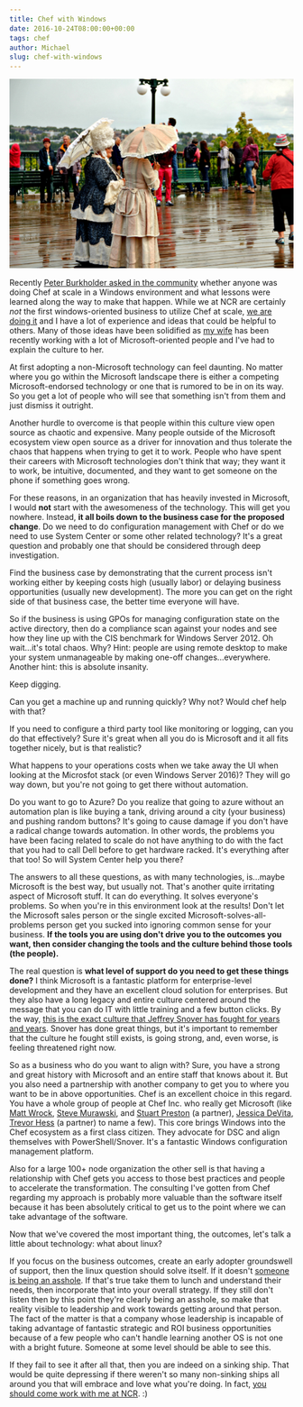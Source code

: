 ```yaml
---
title: Chef with Windows
date: 2016-10-24T08:00:00+00:00
tags: chef
author: Michael
slug: chef-with-windows
---
```

<div class="full-width">
  <img src="/images/feature-chef-with-windows.jpg" alt="Chef with Windows" />
</div>

Recently [Peter Burkholder asked in the community](https://discourse.chef.io/t/chef-in-a-windows-monoculture-success-examples/9733/7) whether anyone was doing Chef at scale in a Windows environment and what lessons were learned along the way to make that happen. While we at NCR are certainly *not* the first windows-oriented business to utilize Chef at scale, [we are doing it](https://www.youtube.com/watch?v=ZG3OZologLU&t=45s) and I have a lot of experience and ideas that could  be helpful to others. Many of those ideas have been solidified as [my wife](http://www.anniehedgie.com) has been recently working with a lot of Microsoft-oriented people and I've had to explain the culture to her.

At first adopting a non-Microsoft technology can feel daunting. No matter where you go within the Microsoft landscape there is either a competing Microsoft-endorsed technology or one that is rumored to be in on its way. So you get a lot of people who will see that something isn't from them and just dismiss it outright.

Another hurdle to overcome is that people within this culture view open source as chaotic and expensive. Many people outside of the Microsoft ecosystem view open source as a driver for innovation and thus tolerate the chaos that happens when trying to get it to work. People who have spent their careers with Microsoft technologies don't think that way; they want it to work, be intuitive, documented, and they want to get someone on the phone if something goes wrong.

For these reasons, in an organization that has heavily invested in Microsoft, I would **not** start with the awesomeness of the technology. This will get you nowhere. Instead, **it all boils down to the business case for the proposed change**. Do we need to do configuration management with Chef or do we need to use System Center or some other related technology? It's a great question and probably one that should be considered through deep investigation.

Find the business case by demonstrating that the current process isn't working either by keeping costs high (usually labor) or delaying business opportunities (usually new development). The more you can get on the right side of that business case, the better time everyone will have.

So if the business is using GPOs for managing configuration state on the active directory, then do a compliance scan against your nodes and see how they line up with the CIS benchmark for Windows Server 2012. Oh wait...it's total chaos. Why? Hint: people are using remote desktop to make your system unmanageable by making one-off changes...everywhere. Another hint: this is absolute insanity.

Keep digging.

Can you get a machine up and running quickly? Why not? Would chef help with that?

If you need to configure a third party tool like monitoring or logging, can you do that effectively? Sure it's great when all you do is Microsoft and it all fits together nicely, but is that realistic?

What happens to your operations costs when we take away the UI when looking at the Microsfot stack (or even Windows Server 2016)? They will go way down, but you're not going to get there without automation.

Do you want to go to Azure? Do you realize that going to azure without an automation plan is like buying a tank, driving around a city (your business) and pushing random buttons? It's going to cause damage if you don't have a radical change towards automation. In other words, the problems you have been facing related to scale do not have anything to do with the fact that you had to call Dell before to get hardware racked. It's everything after that too! So will System Center help you there?

The answers to all these questions, as with many technologies, is...maybe Microsoft is the best way, but usually not. That's another quite irritating aspect of Microsoft stuff. It can do everything. It solves everyone's problems. So when you're in this environment look at the results! Don't let the Microsoft sales person or the single excited Microsoft-solves-all-problems person get you sucked into ignoring common sense for your business. **If the tools you are using don't drive you to the outcomes you want, then consider changing the tools and the culture behind those tools (the people).**

The real question is **what level of support do you need to get these things done?** I think Microsoft is a fantastic platform for enterprise-level development and they have an excellent cloud solution for enterprises. But they also have a long legacy and entire culture centered around the message that you can do IT with little training and a few button clicks. By the way, [this is the exact culture that Jeffrey Snover has fought for years and years](https://www.youtube.com/watch?v=3Uvq38XOark). Snover has done great things, but it's important to remember that the culture he fought still exists, is going strong, and, even worse, is feeling threatened right now.

So as a business who do you want to align with? Sure, you have a strong and great history with Microsoft and an entire staff that knows about it. But you also need a partnership with another company to get you to where you want to be in above opportunities. Chef is an excellent choice in this regard. You have a whole group of people at Chef Inc. who really get Microsoft (like [Matt Wrock](http://www.hurryupandwait.io/), [Steve Murawski](http://stevenmurawski.com/), and [Stuart Preston](http://stuartpreston.net/) (a partner), [Jessica DeVita](http://www.theubergeekgirl.com/), [Trevor Hess](https://twitter.com/trevorghess?ref_src=twsrc%5Egoogle%7Ctwcamp%5Eserp%7Ctwgr%5Eauthor) (a partner) to name a few). This core brings Windows into the Chef ecosystem as a first class citizen. They advocate for DSC and align themselves with PowerShell/Snover. It's a fantastic Windows configuration management platform.

Also for a large 100+ node organization the other sell is that having a relationship with Chef gets you access to those best practices and people to accelerate the transformation. The consulting I've gotten from Chef regarding my approach is probably more valuable than the software itself because it has been absolutely critical to get us to the point where we can take advantage of the software.

Now that we've covered the most important thing, the outcomes, let's talk a little about technology: what about linux?

If you focus on the business outcomes, create an early adopter groundswell of support, then the linux question should solve itself. If it doesn't [someone is being an asshole](/the-technical-asshole-curse/). If that's true take them to lunch and understand their needs, then incorporate that into your overall strategy. If they still don't listen then by this point they're clearly being an asshole, so make that reality visible to leadership and work towards getting around that person. The fact of the matter is that a company whose leadership is incapable of taking advantage of fantastic strategic and ROI business opportunities because of a few people who can't handle learning another OS is not one with a bright future. Someone at some level should be able to see this.

If they fail to see it after all that, then you are indeed on a sinking ship. That would be quite depressing if there weren't so many non-sinking ships all around you that will embrace and love what you're doing. In fact, [you should come work with me at NCR](https://www.ncr.com/careers). :)

